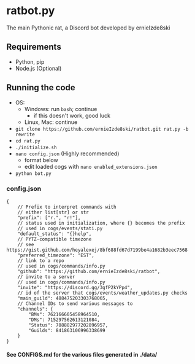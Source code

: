 # ratbot.py

The main Pythonic rat, a Discord bot developed by ernieIzde8ski

## Requirements

- Python, pip
- Node.js (Optional)

## Running the code

- OS:
  - Windows: run `bash`; continue
    - if this doesn't work, good luck
  - Linux, Mac: continue
- `git clone https://github.com/ernieIzde8ski/ratbot.git rat.py -b rewrite`
- `cd rat.py`
- `./initialize.sh`
- `nano config.json` (Highly recommended)
  - format below
  - edit loaded cogs with `nano enabled_extensions.json`
- `python bot.py`

### config.json

```JSONC
{   
    // Prefix to interpret commands with
    // either list[str] or str 
    "prefix": ["r.", "r!"],
    // status used in initialization, where {} becomes the prefix
    // used in cogs/events/stati.py
    "default_status": "{}help",
    // PYTZ-compatible timezone
    // see https://gist.github.com/heyalexej/8bf688fd67d7199be4a1682b3eec7568
    "preferred_timezone": "EST",
    // link to a repo
    // used in cogs/commands/info.py
    "github": "https://github.com/ernieIzde8ski/ratbot",
    // invite to a server
    // used in cogs/commands/info.py
    "invite": "https://discord.gg/3gfP2kYPp4",
    // id of the server that cogs/events/weather_updates.py checks
    "main_guild": 488475203303768065,
    // Channel IDs to send various messages to
    "channels": {
        "BMs": 762166605458964510,
        "DMs": 715297562613121084,
        "Status": 708882977202896957,
        "Guilds": 841863106996338699
    }
}
```

#### See CONFIGS.md for the various files generated in ./data/
